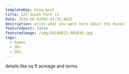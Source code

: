 ```yaml
---
templateKey: blog-post
title: 123 South Park ln
date: 2019-10-03T02:47:31.903Z
description: write what you want here about the house
featuredpost: false
featuredimage: /img/20190811_085838.jpg
tags:
  - homes
  - 3br
  - 2ba
---
```

details like sq ft acreage and terms
